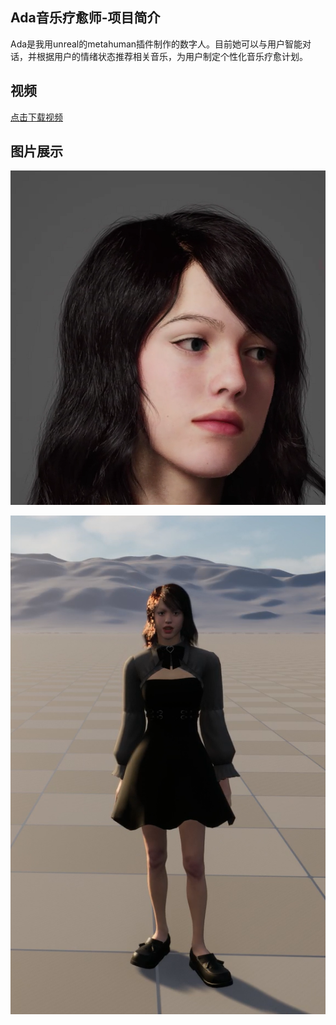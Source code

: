 ## Ada音乐疗愈师-项目简介

Ada是我用unreal的metahuman插件制作的数字人。目前她可以与用户智能对话，并根据用户的情绪状态推荐相关音乐，为用户制定个性化音乐疗愈计划。

## 视频

[点击下载视频](../assets/Ada视频.mp4)

## 图片展示

![Ada形象1](../assets/Ada照片1.png)

![Ada形象2](../assets/Ada照片2.png)
